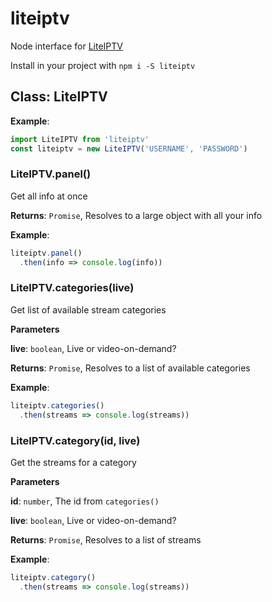 # liteiptv
Node interface for [LiteIPTV](https://liteiptv.com/)

Install in your project with `npm i -S liteiptv`

## Class: LiteIPTV

**Example**:
```js
import LiteIPTV from 'liteiptv'
const liteiptv = new LiteIPTV('USERNAME', 'PASSWORD')
```

### LiteIPTV.panel() 

Get all info at once

**Returns**: `Promise`, Resolves to a large object with all your info

**Example**:
```js
liteiptv.panel()
  .then(info => console.log(info))
```

### LiteIPTV.categories(live) 

Get list of available stream categories

**Parameters**

**live**: `boolean`, Live or video-on-demand?

**Returns**: `Promise`, Resolves to a list of available categories

**Example**:
```js
liteiptv.categories()
  .then(streams => console.log(streams))
```

### LiteIPTV.category(id, live) 

Get the streams for a category

**Parameters**

**id**: `number`, The id from `categories()`

**live**: `boolean`, Live or video-on-demand?

**Returns**: `Promise`, Resolves to a list of streams

**Example**:
```js
liteiptv.category()
  .then(streams => console.log(streams))
```